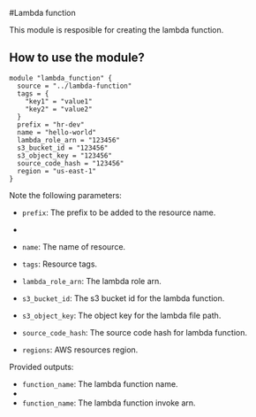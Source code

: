 #Lambda function

This module is resposible for creating the lambda function.


## How to use the module?


```hcl
module "lambda_function" {
  source = "../lambda-function"
  tags = {
    "key1" = "value1"
    "key2" = "value2"
  }
  prefix = "hr-dev"
  name = "hello-world"
  lambda_role_arn = "123456"
  s3_bucket_id = "123456"
  s3_object_key = "123456"
  source_code_hash = "123456"  
  region = "us-east-1"  
}
```

Note the following parameters:

* `prefix`: The prefix to be added to the resource name.
* 
* `name`: The name of resource.

* `tags`: Resource tags.

* `lambda_role_arn`: The lambda role arn.
  
* `s3_bucket_id`: The s3 bucket id for the lambda function.

* `s3_object_key`: The object key for the lambda file path.

* `source_code_hash`: The source code hash for lambda function.

* `regions`: AWS resources region.

Provided outputs:

* `function_name`: The lambda function name.
* 
* `function_name`: The lambda function invoke arn.
